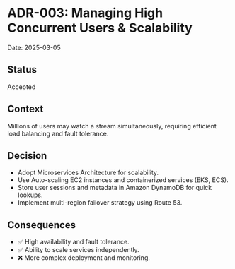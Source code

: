 # ADR-003: Managing High Concurrent Users & Scalability

Date: 2025-03-05

## Status

Accepted

## Context

Millions of users may watch a stream simultaneously,
requiring efficient load balancing and fault tolerance.

## Decision

* Adopt Microservices Architecture for scalability.
* Use Auto-scaling EC2 instances and containerized services (EKS, ECS).
* Store user sessions and metadata in Amazon DynamoDB for quick lookups.
* Implement multi-region failover strategy using Route 53.

## Consequences

* ✅ High availability and fault tolerance.
* ✅ Ability to scale services independently.
* ❌ More complex deployment and monitoring.